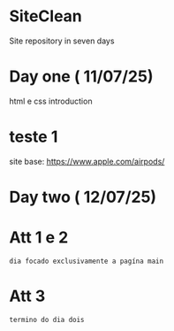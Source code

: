 # SiteClean
Site repository in seven days

# Day one ( 11/07/25)

html e css introduction

# teste 1

site base: https://www.apple.com/airpods/

# Day two ( 12/07/25)

# Att 1 e 2
    dia focado exclusivamente a pagína main

# Att 3
    termino do dia dois
